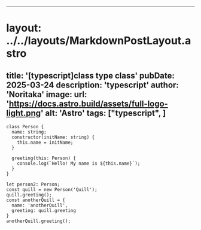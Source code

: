 
---
# layout: ../../layouts/MarkdownPostLayout.astro
title: '[typescript]class type class'
pubDate: 2025-03-24
description: 'typescript'
author: 'Noritaka'
image:
    url: 'https://docs.astro.build/assets/full-logo-light.png'
    alt: 'Astro'
tags: ["typescript", ]
---



```
class Person {
  name: string;
  constructor(initName: string) {
    this.name = initName;
  }

  greeting(this: Person) {
    console.log(`Hello! My name is ${this.name}`);
  }
}

let person2: Person;
const quill = new Person('Quill');
quill.greeting();
const anotherQuill = {
  name: 'anotherQuill',
  greeting: quill.greeting
}
anotherQuill.greeting();

```
